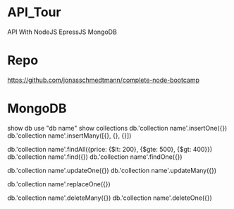# API_Tour

API With NodeJS EpressJS MongoDB

# Repo
https://github.com/jonasschmedtmann/complete-node-bootcamp

# MongoDB 
show db 
use "db name"
show collections
db.'collection name'.insertOne({})
db.'collection name'.insertMany([{}, {}, {}])

db.'collection name'.findAll({price: {$lt: 200}, {$gte: 500}, {$gt: 400}})
db.'collection name'.find({})
db.'collection name'.findOne({})

db.'collection name'.updateOne({})
db.'collection name'.updateMany({})

db.'collection name'.replaceOne({})

db.'collection name'.deleteMany({})
db.'collection name'.deleteOne({})




